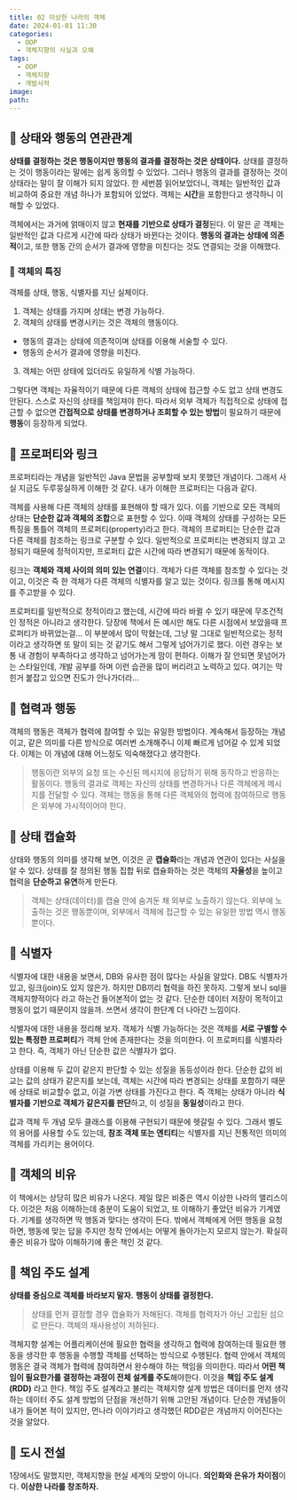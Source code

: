 ```yaml
---
title: 02 이상한 나라의 객체
date: 2024-01-01 11:30
categories:
  - OOP
  - 객체지향의 사실과 오해
tags:
  - OOP
  - 객체지향
  - 개발서적
image: 
path:
---
```


## 🌈 상태와 행동의 연관관계
**상태를 결정하는 것은 행동이지만 행동의 결과를 결정하는 것은 상태이다.**
상태를 결정하는 것이 행동이라는 말에는 쉽게 동의할 수 있었다. 그러나 행동의 결과를 결정하는 것이 상태라는 말이 잘 이해가 되지 않았다. 한 세번쯤 읽어보았더니, 객체는 일반적인 값과 비교하여 중요한 개념 하나가 포함되어 있었다. 객체는 **시간**을 포함한다고 생각하니 이해할 수 있었다. 

객체에서는 과거에 얽매이지 않고 **현재를 기반으로 상태가 결정**된다. 이 말은 곧 객체는 일반적인 값과 다르게 시간에 따라 상태가 바뀐다는 것이다. **행동의 결과는 상태에 의존적**이고, 또한 행동 간의 순서가 결과에 영향을 미친다는 것도 연결되는 것을 이해했다.

### 📌 객체의 특징
객체를 상태, 행동, 식별자를 지닌 실체이다.
1. 객체는 상태를 가지며 상태는 변경 가능하다.
2. 객체의 상태를 변경시키는 것은 객체의 행동이다.
+ 행동의 결과는 상태에 의존적이며 상태를 이용해 서술할 수 있다.
+ 행동의 순서가 결과에 영향을 미친다.
3. 객체는 어떤 상태에 있더라도 유일하게 식별 가능하다.

그렇다면 객체는 자율적이기 때문에 다른 객체의 상태에 접근할 수도 없고 상태 변경도 안된다. 스스로 자신의 상태를 책임져야 한다. 따라서 외부 객체가 직접적으로 상태에 접근할 수 없으면 **간접적으로 상태를 변경하거나 조회할 수 있는 방법**이 필요하기 때문에 **행동**이 등장하게 되었다.


## 🌈 프로퍼티와 링크
프로퍼티라는 개념을 일반적인 Java 문법을 공부할때 보지 못했던 개념이다. 그래서 사실 지금도 두루뭉실하게 이해한 것 같다. 내가 이해한 프로퍼티는 다음과 같다.

객체를 사용해 다른 객체의 상태를 표현해야 할 때가 있다. 이를 기반으로 모든 객체의 상태는 **단순한 값과 객체의 조합**으로 표현할 수 있다. 이때 객체의 상태를 구성하는 모든 특징을 통틀어 객체의 프로퍼티(property)라고 한다. 객체의 프로퍼티는 단순한 값과 다른 객체를 참조하는 링크로 구분할 수 있다. 일반적으로 프로퍼티는 변경되지 않고 고정되기 때문에 정적이지만, 프로퍼티 값은 시간에 따라 변경되기 때문에 동적이다.

링크는 **객체와 객체 사이의 의미 있는 연결**이다. 객체가 다른 객체를 참조할 수 있다는 것이고, 이것은 즉 한 객체가 다른 객체의 식별자를 알고 있는 것이다. 링크를 통해 메시지를 주고받을 수 있다.

프로퍼티를 일반적으로 정적이라고 했는데, 시간에 따라 바뀔 수 있기 때문에 무조건적인 정적은 아니라고 생각한다. 당장에 책에서 든 예시만 해도 다른 시점에서 보았을때 프로퍼티가 바뀌었는걸... 이 부분에서 많이 막혔는데, 그냥 말 그대로 일반적으로는 정적이라고 생각하면 또 말이 되는 것 같기도 해서 그렇게 넘어가기로 했다. 이런 경우는 보통 내 경험이 부족하다고 생각하고 넘어가는게 맘이 편하다. 이해가 잘 안되면 못넘어가는 스타일인데, 개발 공부를 하며 이런 습관을 많이 버리려고 노력하고 있다. 여기는 막힌거 붙잡고 있으면 진도가 안나가더라...

## 🌈 협력과 행동
객체의 행동은 객체가 협력에 참여할 수 있는 유일한 방법이다. 계속해서 등장하는 개념이고, 같은 의미를 다른 방식으로 여러번 소개해주니 이제 빠르게 넘어갈 수 있게 되었다. 이제는 이 개념에 대해 어느정도 익숙해졌다고 생각한다.

> 행동이란 외부의 요청 또는 수신된 메시지에 응답하기 위해 동작하고 반응하는 활동이다. 행동의 결과로 객체는 자신의 상태를 변경하거나 다른 객체에게 메시지를 전달할 수 있다. 객체는 행동을 통해 다른 객체와의 협력에 참여하므로 행동은 외부에 가시적이어야 한다.

## 🌈 상태 캡슐화
상태와 행동의 의미를 생각해 보면, 이것은 곧 **캡슐화**라는 개념과 연관이 있다는 사실을 알 수 있다.
상태를 잘 정의된 행동 집합 뒤로 캡슐화하는 것은 객체의 **자율성**을 높이고 협력을 **단순하고 유연**하게 만든다.

> 객체는 상태(데이터)를 캡슐 안에 숨겨둔 채 외부로 노출하기 않는다. 외부에 노출하는 것은 행동뿐이며, 외부에서 객체에 접근할 수 있는 유일한 방법 역시 행동뿐이다.


## 🌈 식별자
식별자에 대한 내용을 보면서, DB와 유사한 점이 많다는 사실을 알았다. DB도 식별자가 있고, 링크(join)도 있지 않은가. 하지만 DB끼리 협력을 하진 못하지. 그렇게 보니 sql을 객체지향적이다 라고 하는건 들어본적이 없는 것 같다. 단순한 데이터 저장이 목적이고 행동이 없기 때문이지 않을까. 쓰면서 생각이 한단계 더 나아간 느낌이다.

식별자에 대한 내용을 정리해 보자. 객체가 식별 가능하다는 것은 객체를 **서로 구별할 수 있는 특정한 프로퍼티**가 객체 안에 존재한다는 것을 의미한다. 이 프로퍼티를 식별자라고 한다. 즉, 객체가 아닌 단순한 값은 식별자가 없다.

상태를 이용해 두 값이 같은지 판단할 수 있는 성질을 동등성이라 한다. 단순한 값의 비교는 값의 상태가 같은지를 보는데, 객체는 시간에 따라 변경되는 상태를 포함하기 때문에  상태로 비교할수 없고, 이걸 가변 상태를 가진다고 한다. 즉 객체는 상태가 아니라 **식별자를 기반으로 객체가 같은지를 판단**하고, 이 성질을 **동일성**이라고 한다.

값과 객체 두 개념 모두 클래스를 이용해 구현되기 때문에 헷갈릴 수 있다. 그래서 별도의 용어를 사용할 수도 있는데, **참조 객체 또는 엔티티**는 식별자를 지닌 전통적인 의미의 객체를 가리키는 용어이다.

## 🌈 객체의 비유
이 책에서는 상당히 많은 비유가 나온다. 제일 많은 비중은 역시 이상한 나라의 앨리스이다. 이것은 처음 이해하는데 충분이 도움이 되었고, 또 이해하기 좋았던 비유가 기계였다. 기계를 생각하면 딱 행동과 맞다는 생각이 든다. 밖에서 객체에게 어떤 행동을 요청하면, 행동에 맞는 답을 주지만 정작 안에서는 어떻게 돌아가는지 모르지 않는가. 확실히 좋은 비유가 많아 이해하기에 좋은 책인 것 같다.

## 🌈 책임 주도 설계
**상태를 중심으로 객체를 바라보지 말자.** **행동이 상태를 결정한다.**

>상태를 먼저 결정할 경우 캡슐화가 저해된다. 
객체를 협력자가 아닌 고립된 섬으로 만든다. 
객체의 재사용성이 저하된다.

객체지향 설계는 어플리케이션에 필요한 협력을 생각하고 협력에 참여하는데 필요한 행동을 생각한 후 행동을 수행할 객체를 선택하는 방식으로 수행된다. 협력 안에서 객체의 행동은 결국 객체가 협력에 참여하면서 완수해야 하는 책임을 의미한다. 따라서 **어떤 책임이 필요한가를 결정하는 과정이 전체 설계를 주도**해야한다. 이것을 **책임 주도 설계(RDD)** 라고 한다. 책임 주도 설계라고 불리는 객체지향 설계 방법은 데이터를 먼저 생각하는 데이터 주도 설계 방법의 단점을 개선하기 위해 고안된 개념이다.
단순한 개념들이 내가 들어본 적이 있지만, 먼나라 이야기라고 생각했던 RDD같은 개념까지 이어진다는 것을 알았다. 

## 🌈 도시 전설
1장에서도 말했지만, 객체지향을 현실 세계의 모방이 아니다. **의인화와 은유가 차이점**이다.
**이상한 나라를 창조하자.**